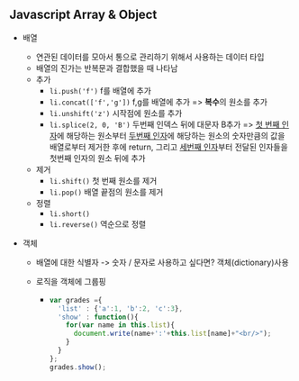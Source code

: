 ## Javascript Array & Object

- 배열

  - 연관된 데이터를 모아서 통으로 관리하기 위해서 사용하는 데이터 타입
  - 배열의 진가는 반복문과 결합했을 때 나타남
  - 추가 
    - `li.push('f')`  f를 배열에 추가 
    - `li.concat(['f','g'])` f,g를 배열에 추가 => **복수**의 원소를 추가
    - `li.unshift('z')` 시작점에 원소를 추가
    - `li.splice(2, 0, 'B')` 두번째 인덱스 뒤에 대문자 B추가 => <u>첫 번째 인자</u>에 해당하는 원소부터 <u>두번째 인자</u>에 해당하는 원소의 숫자만큼의 값을 배열로부터 제거한 후에 return, 그리고 <u>세번째 인자</u>부터 전달된 인자들을 첫번째 인자의 원소 뒤에 추가
  - 제거
    - `li.shift()` 첫 번째 원소를 제거
    - `li.pop()` 배열 끝점의 원소를 제거
  - 정렬
    - `li.short()` 
    - `li.reverse()` 역순으로 정렬

- 객체

  - 배열에 대한 식별자 -> 숫자 / 문자로 사용하고 싶다면? 객체(dictionary)사용

  - 로직을 객체에 그룹핑

    - ```javascript
      var grades ={
        'list' : {'a':1, 'b':2, 'c':3},
        'show' : function(){
          for(var name in this.list){
            document.write(name+':'+this.list[name]+"<br/>");
          }
        }
      };
      grades.show();
      ```

  ​